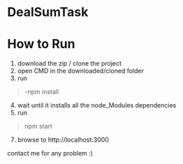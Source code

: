 # DealSumTask


# How to Run
1) download the zip / clone the project
2) open CMD in the downloaded/cloned folder
3) run 
> -npm install 
4) wait until it installs all the node_Modules dependencies 
6) run
>npm start
7) browse to http://localhost:3000

contact me for any problem :)
